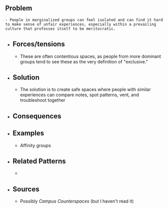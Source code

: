 ## Problem
	- People in marginalized groups can feel isolated and can find it hard to make sense of unfair experiences, especially within a prevailing culture that professes itself to be meritocratic.
- ## Forces/tensions
	- These are often contentious spaces, as people from more dominant groups tend to see these as the very definition of "exclusive."
- ## Solution
	- The solution is to create safe spaces where people with similar experiences can compare notes, spot patterns, vent, and troubleshoot together
- ## Consequences
- ## Examples
	- Affinity groups
- ## Related Patterns
	-
- ## Sources
	- Possibly *Campus Counterspaces* (but I haven't read it)